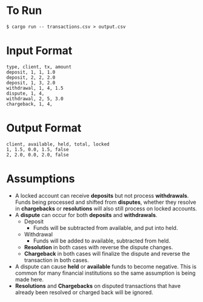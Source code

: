 
# To Run
```shell
$ cargo run -- transactions.csv > output.csv
```

# Input Format
```
type, client, tx, amount
deposit, 1, 1, 1.0
deposit, 2, 2, 2.0
deposit, 1, 3, 2.0
withdrawal, 1, 4, 1.5
dispute, 1, 4,
withdrawal, 2, 5, 3.0
chargeback, 1, 4,
```

# Output Format
```
client, available, held, total, locked
1, 1.5, 0.0, 1.5, false
2, 2.0, 0.0, 2.0, false
```

# Assumptions
- A locked account can receive **deposits** but not process **withdrawals**. Funds being processed and shifted from **disputes**, whether they resolve in **chargebacks** or **resolutions** will also still process on locked accounts.
- A **dispute** can occur for both **deposits** and **withdrawals**.  
  - Deposit
    - Funds will be subtracted from available, and put into held. 
  - Withdrawal
    - Funds will be added to available, subtracted from held. 
  - **Resolution** in both cases with reverse the dispute changes.
  - **Chargeback** in both cases will finalize the dispute and reverse the transaction in both cases.
- A dispute can cause **held** or **available** funds to become negative. This is common for many financial institutions so the same assumption is being made here.
- **Resolutions** and **Chargebacks** on disputed transactions that have already been resolved or charged back will be ignored.